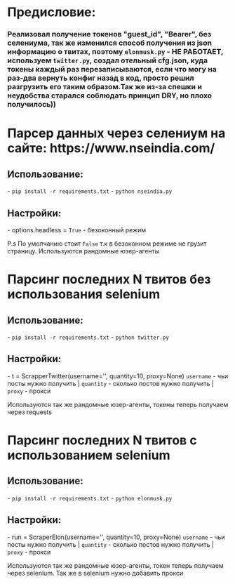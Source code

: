 
<h1>Предисловие:</h1>

<h3>Реализовал получение токенов "guest_id", "Bearer", без селениума, так же изменился способ получения из json информацию о твитах,
поэтому <code>elonmusk.py</code> - НЕ РАБОТАЕТ, используем <code>twitter.py</code>, создал отельный cfg.json, куда токены каждый раз перезаписываются,
если что могу на раз-два вернуть конфиг назад в код, просто решил разгрузить его таким образом.Так же из-за спешки и неудобства старался соблюдать принцип DRY, но плохо получилось)) </h3>

<h1>Парсер данных через селениум на сайте: https://www.nseindia.com/</h1>

<h2>Использование:</h2>
- <code>pip install -r requirements.txt</code> 
- <code>python nseindia.py</code> 

<h2>Настройки:</h2>
- options.headless = <code>True</code> - безоконный режим

<p>P.s По умолчанию стоит <code>False</code> т.к в безоконном режиме не грузит страницу. Используются рандомные юзер-агенты</p>

<h1>Парсинг последних N твитов без использования selenium</h1>

<h2>Использование:</h2>
- <code>pip install -r requirements.txt</code> 
- <code>python twitter.py</code> 

<h2>Настройки:</h2>
- t = ScrapperTwitter(username='', quantity=10, proxy=None) <code>username</code> - чьи посты нужно получить | <code>quantity</code> - сколько постов нужно получить |  <code>proxy</code> - прокси

Используются так же рандомные юзер-агенты, токены теперь получаем через requests


<h1>Парсинг последних N твитов с использованием selenium</h1>

<h2>Использование:</h2>
- <code>pip install -r requirements.txt</code> 
- <code>python elonmusk.py</code> 

<h2>Настройки:</h2>
- run = ScraperElon(username='', quantity=10, proxy=None) <code>username</code> - чьи посты нужно получить | <code>quantity</code> - сколько постов нужно получить |  <code>proxy</code> - прокси

Используются так же рандомные юзер-агенты, токен теперь получаем через selenium. Так же в selenium нужно добавить прокси


